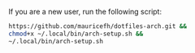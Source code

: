 If you are a new user, run the following script:

```bash
https://github.com/mauricefh/dotfiles-arch.git &&
chmod+x ~/.local/bin/arch-setup.sh &&
~/.local/bin/arch-setup.sh
```

